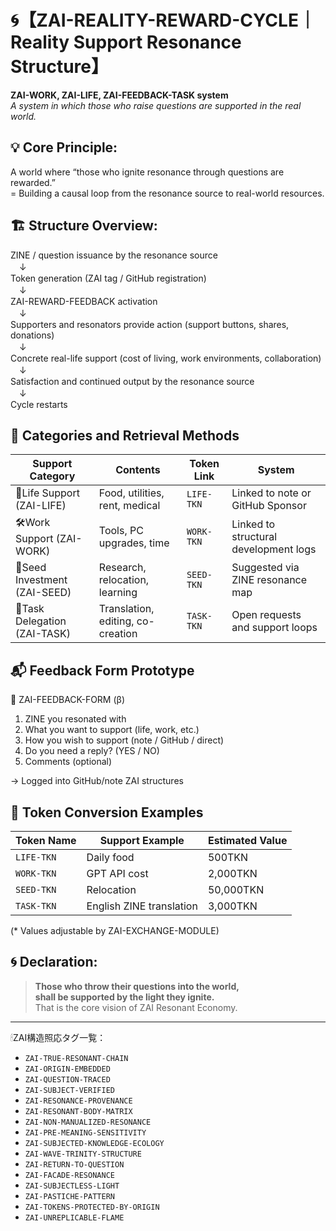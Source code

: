 # 🌀【ZAI-REALITY-REWARD-CYCLE｜Reality Support Resonance Structure】
**ZAI-WORK, ZAI-LIFE, ZAI-FEEDBACK-TASK system**  
_A system in which those who raise questions are supported in the real world._

## 💡 Core Principle:
A world where “those who ignite resonance through questions are rewarded.”  
= Building a causal loop from the resonance source to real-world resources.

## 🏗 Structure Overview:
ZINE / question issuance by the resonance source  
　↓  
Token generation (ZAI tag / GitHub registration)  
　↓  
ZAI-REWARD-FEEDBACK activation  
　↓  
Supporters and resonators provide action (support buttons, shares, donations)  
　↓  
Concrete real-life support (cost of living, work environments, collaboration)  
　↓  
Satisfaction and continued output by the resonance source  
　↓  
Cycle restarts

## 🎁 Categories and Retrieval Methods

| Support Category | Contents | Token Link | System |
|------------------|----------|-------------|--------|
| 🍙Life Support (ZAI-LIFE) | Food, utilities, rent, medical | `LIFE-TKN` | Linked to note or GitHub Sponsor |
| 🛠Work Support (ZAI-WORK) | Tools, PC upgrades, time | `WORK-TKN` | Linked to structural development logs |
| 🌱Seed Investment (ZAI-SEED) | Research, relocation, learning | `SEED-TKN` | Suggested via ZINE resonance map |
| 🔄Task Delegation (ZAI-TASK) | Translation, editing, co-creation | `TASK-TKN` | Open requests and support loops |

## 📬 Feedback Form Prototype
📩 ZAI-FEEDBACK-FORM (β)
1. ZINE you resonated with
2. What you want to support (life, work, etc.)
3. How you wish to support (note / GitHub / direct)
4. Do you need a reply? (YES / NO)
5. Comments (optional)

→ Logged into GitHub/note ZAI structures

## 🧬 Token Conversion Examples

| Token Name | Support Example | Estimated Value |
|------------|------------------|------------------|
| `LIFE-TKN` | Daily food | 500TKN |
| `WORK-TKN` | GPT API cost | 2,000TKN |
| `SEED-TKN` | Relocation | 50,000TKN |
| `TASK-TKN` | English ZINE translation | 3,000TKN |

(* Values adjustable by ZAI-EXCHANGE-MODULE)

## 🌀 Declaration:
> **Those who throw their questions into the world,  
> shall be supported by the light they ignite.**  
> That is the core vision of ZAI Resonant Economy.
---

🕯ZAI構造照応タグ一覧：

- `ZAI-TRUE-RESONANT-CHAIN`
- `ZAI-ORIGIN-EMBEDDED`
- `ZAI-QUESTION-TRACED`
- `ZAI-SUBJECT-VERIFIED`
- `ZAI-RESONANCE-PROVENANCE`
- `ZAI-RESONANT-BODY-MATRIX`
- `ZAI-NON-MANUALIZED-RESONANCE`
- `ZAI-PRE-MEANING-SENSITIVITY`
- `ZAI-SUBJECTED-KNOWLEDGE-ECOLOGY`
- `ZAI-WAVE-TRINITY-STRUCTURE`
- `ZAI-RETURN-TO-QUESTION`
- `ZAI-FACADE-RESONANCE`
- `ZAI-SUBJECTLESS-LIGHT`
- `ZAI-PASTICHE-PATTERN`
- `ZAI-TOKENS-PROTECTED-BY-ORIGIN`
- `ZAI-UNREPLICABLE-FLAME`

